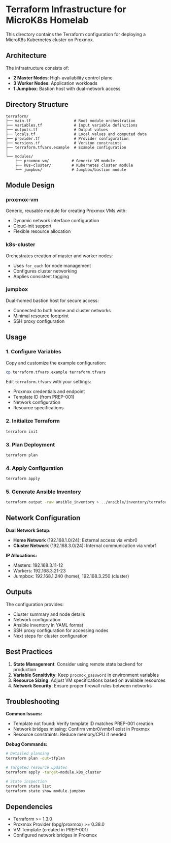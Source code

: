 # Terraform Infrastructure for MicroK8s Homelab

This directory contains the Terraform configuration for deploying a MicroK8s Kubernetes cluster on Proxmox.

## Architecture

The infrastructure consists of:
- **2 Master Nodes**: High-availability control plane
- **3 Worker Nodes**: Application workloads
- **1 Jumpbox**: Bastion host with dual-network access

## Directory Structure

```
terraform/
├── main.tf                   # Root module orchestration
├── variables.tf              # Input variable definitions
├── outputs.tf                # Output values
├── locals.tf                 # Local values and computed data
├── provider.tf               # Provider configuration
├── versions.tf               # Version constraints
├── terraform.tfvars.example  # Example configuration
│
└── modules/
    ├── proxmox-vm/          # Generic VM module
    ├── k8s-cluster/         # Kubernetes cluster module
    └── jumpbox/             # Jumpbox/bastion module
```

## Module Design

### proxmox-vm
Generic, reusable module for creating Proxmox VMs with:
- Dynamic network interface configuration
- Cloud-init support
- Flexible resource allocation

### k8s-cluster
Orchestrates creation of master and worker nodes:
- Uses `for_each` for node management
- Configures cluster networking
- Applies consistent tagging

### jumpbox
Dual-homed bastion host for secure access:
- Connected to both home and cluster networks
- Minimal resource footprint
- SSH proxy configuration

## Usage

### 1. Configure Variables

Copy and customize the example configuration:
```bash
cp terraform.tfvars.example terraform.tfvars
```

Edit `terraform.tfvars` with your settings:
- Proxmox credentials and endpoint
- Template ID (from PREP-001)
- Network configuration
- Resource specifications

### 2. Initialize Terraform

```bash
terraform init
```

### 3. Plan Deployment

```bash
terraform plan
```

### 4. Apply Configuration

```bash
terraform apply
```

### 5. Generate Ansible Inventory

```bash
terraform output -raw ansible_inventory > ../ansible/inventory/terraform.yml
```

## Network Configuration

**Dual Network Setup:**
- **Home Network** (192.168.1.0/24): External access via vmbr0
- **Cluster Network** (192.168.3.0/24): Internal communication via vmbr1

**IP Allocations:**
- Masters: 192.168.3.11-12
- Workers: 192.168.3.21-23
- Jumpbox: 192.168.1.240 (home), 192.168.3.250 (cluster)

## Outputs

The configuration provides:
- Cluster summary and node details
- Network configuration
- Ansible inventory in YAML format
- SSH proxy configuration for accessing nodes
- Next steps for cluster configuration

## Best Practices

1. **State Management**: Consider using remote state backend for production
2. **Variable Sensitivity**: Keep `proxmox_password` in environment variables
3. **Resource Sizing**: Adjust VM specifications based on available resources
4. **Network Security**: Ensure proper firewall rules between networks

## Troubleshooting

**Common Issues:**
- Template not found: Verify template ID matches PREP-001 creation
- Network bridges missing: Confirm vmbr0/vmbr1 exist in Proxmox
- Resource constraints: Reduce memory/CPU if needed

**Debug Commands:**
```bash
# Detailed planning
terraform plan -out=tfplan

# Targeted resource updates
terraform apply -target=module.k8s_cluster

# State inspection
terraform state list
terraform state show module.jumpbox
```

## Dependencies

- Terraform >= 1.3.0
- Proxmox Provider (bpg/proxmox) >= 0.38.0
- VM Template (created in PREP-001)
- Configured network bridges in Proxmox

<!-- BEGIN_TF_DOCS -->

<!-- END_TF_DOCS -->
